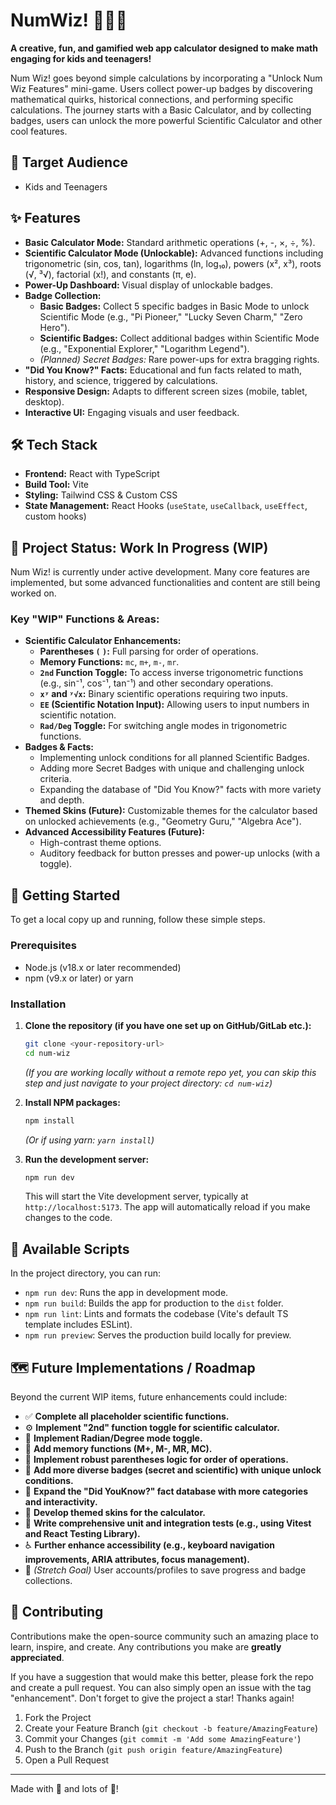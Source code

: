 # NumWiz! 🧙‍♂️🔢

**A creative, fun, and gamified web app calculator designed to make math engaging for kids and teenagers!**

Num Wiz! goes beyond simple calculations by incorporating a "Unlock Num Wiz Features" mini-game. Users collect power-up badges by discovering mathematical quirks, historical connections, and performing specific calculations. The journey starts with a Basic Calculator, and by collecting badges, users can unlock the more powerful Scientific Calculator and other cool features.

## 🎯 Target Audience

* Kids and Teenagers

## ✨ Features

* **Basic Calculator Mode:** Standard arithmetic operations (+, -, ×, ÷, %).
* **Scientific Calculator Mode (Unlockable):** Advanced functions including trigonometric (sin, cos, tan), logarithms (ln, log₁₀), powers (x², x³), roots (√, ³√), factorial (x!), and constants (π, e).
* **Power-Up Dashboard:** Visual display of unlockable badges.
* **Badge Collection:**
    * **Basic Badges:** Collect 5 specific badges in Basic Mode to unlock Scientific Mode (e.g., "Pi Pioneer," "Lucky Seven Charm," "Zero Hero").
    * **Scientific Badges:** Collect additional badges within Scientific Mode (e.g., "Exponential Explorer," "Logarithm Legend").
    * *(Planned) Secret Badges:* Rare power-ups for extra bragging rights.
* **"Did You Know?" Facts:** Educational and fun facts related to math, history, and science, triggered by calculations.
* **Responsive Design:** Adapts to different screen sizes (mobile, tablet, desktop).
* **Interactive UI:** Engaging visuals and user feedback.

## 🛠️ Tech Stack

* **Frontend:** React with TypeScript
* **Build Tool:** Vite
* **Styling:** Tailwind CSS & Custom CSS
* **State Management:** React Hooks (`useState`, `useCallback`, `useEffect`, custom hooks)

## 🚀 Project Status: Work In Progress (WIP)

Num Wiz! is currently under active development. Many core features are implemented, but some advanced functionalities and content are still being worked on.

### Key "WIP" Functions & Areas:

* **Scientific Calculator Enhancements:**
    * **Parentheses `(` `)`:** Full parsing for order of operations.
    * **Memory Functions:** `mc`, `m+`, `m-`, `mr`.
    * **`2nd` Function Toggle:** To access inverse trigonometric functions (e.g., sin⁻¹, cos⁻¹, tan⁻¹) and other secondary operations.
    * **`xʸ` and `ʸ√x`:** Binary scientific operations requiring two inputs.
    * **`EE` (Scientific Notation Input):** Allowing users to input numbers in scientific notation.
    * **`Rad/Deg` Toggle:** For switching angle modes in trigonometric functions.
* **Badges & Facts:**
    * Implementing unlock conditions for all planned Scientific Badges.
    * Adding more Secret Badges with unique and challenging unlock criteria.
    * Expanding the database of "Did You Know?" facts with more variety and depth.
* **Themed Skins (Future):** Customizable themes for the calculator based on unlocked achievements (e.g., "Geometry Guru," "Algebra Ace").
* **Advanced Accessibility Features (Future):**
    * High-contrast theme options.
    * Auditory feedback for button presses and power-up unlocks (with a toggle).

## 🏁 Getting Started

To get a local copy up and running, follow these simple steps.

### Prerequisites

* Node.js (v18.x or later recommended)
* npm (v9.x or later) or yarn

### Installation

1.  **Clone the repository (if you have one set up on GitHub/GitLab etc.):**
    ```bash
    git clone <your-repository-url>
    cd num-wiz
    ```
    *(If you are working locally without a remote repo yet, you can skip this step and just navigate to your project directory: `cd num-wiz`)*

2.  **Install NPM packages:**
    ```bash
    npm install
    ```
    *(Or if using yarn: `yarn install`)*

3.  **Run the development server:**
    ```bash
    npm run dev
    ```
    This will start the Vite development server, typically at `http://localhost:5173`. The app will automatically reload if you make changes to the code.

## 📜 Available Scripts

In the project directory, you can run:

* `npm run dev`: Runs the app in development mode.
* `npm run build`: Builds the app for production to the `dist` folder.
* `npm run lint`: Lints and formats the codebase (Vite's default TS template includes ESLint).
* `npm run preview`: Serves the production build locally for preview.

## 🗺️ Future Implementations / Roadmap

Beyond the current WIP items, future enhancements could include:

* ✅ **Complete all placeholder scientific functions.**
* ⚙️ **Implement "2nd" function toggle for scientific calculator.**
* 📐 **Implement Radian/Degree mode toggle.**
* 💾 **Add memory functions (M+, M-, MR, MC).**
* 🧮 **Implement robust parentheses logic for order of operations.**
* 🏅 **Add more diverse badges (secret and scientific) with unique unlock conditions.**
* 🧠 **Expand the "Did YouKnow?" fact database with more categories and interactivity.**
* 🎨 **Develop themed skins for the calculator.**
* 🧪 **Write comprehensive unit and integration tests (e.g., using Vitest and React Testing Library).**
* ♿ **Further enhance accessibility (e.g., keyboard navigation improvements, ARIA attributes, focus management).**
* 👤 *(Stretch Goal)* User accounts/profiles to save progress and badge collections.

## 🙌 Contributing

Contributions make the open-source community such an amazing place to learn, inspire, and create. Any contributions you make are **greatly appreciated**.

If you have a suggestion that would make this better, please fork the repo and create a pull request. You can also simply open an issue with the tag "enhancement".
Don't forget to give the project a star! Thanks again!

1.  Fork the Project
2.  Create your Feature Branch (`git checkout -b feature/AmazingFeature`)
3.  Commit your Changes (`git commit -m 'Add some AmazingFeature'`)
4.  Push to the Branch (`git push origin feature/AmazingFeature`)
5.  Open a Pull Request

---

Made with 💚 and lots of 🔢!
